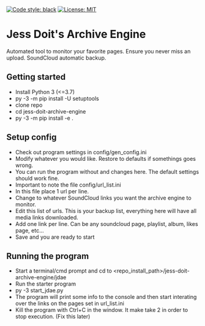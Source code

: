 [![Code style: black](https://img.shields.io/badge/code%20style-black-000000.svg)](https://github.com/psf/black)
[![License: MIT](https://black.readthedocs.io/en/stable/_static/license.svg)](https://github.com/psf/black/blob/main/LICENSE)

# Jess Doit's Archive Engine
Automated tool to monitor your favorite pages. Ensure you never miss an upload.
SoundCloud automatic backup.

## Getting started
- Install Python 3 (<=3.7)
- py -3 -m pip install -U setuptools
- clone repo
- cd jess-doit-archive-engine
- py -3 -m pip install -e .

## Setup config
- Check out program settings in config/gen_config.ini
- Modify whatever you would like. Restore to defaults if somethings goes wrong.
- You can run the program without and changes here. The default settings should work fine.
- Important to note the file config/url_list.ini
- In this file place 1 url per line.
- Change to whatever SoundCloud links you want the archive engine to monitor.
- Edit this list of urls. This is your backup list, everything here will have all media links downloaded.
- Add one link per line. Can be any soundcloud page, playlist, album, likes page, etc...
- Save and you are ready to start

## Running the program
- Start a terminal/cmd prompt and cd to <repo_install_path>/jess-doit-archive-engine/jdae
- Run the starter program
- py -3 start_jdae.py
- The program will print some info to the console and then start interating over the links on the pages set in url_list.ini
- Kill the program with Ctrl+C in the window. It make take 2 in order to stop execution. (Fix this later)
